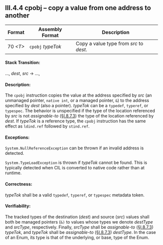 ## III.4.4 cpobj &ndash; copy a value from one address to another

 Format | Assembly Format | Description
 ---- | ---- | ----
 70 _\<T\>_ | `cpobj` _typeTok_ | Copy a value type from _src_ to _dest_. 

#### Stack Transition:

&hellip;, _dest_, _src_ &rarr; &hellip;,

#### Description:

The `cpobj` instruction copies the value at the address specified by _src_ (an unmanaged pointer, `native int`, or a managed pointer, `&`) to the address specified by _dest_ (also a pointer). _typeTok_ can be a `typedef`, `typeref`, or `typespec`. The behavior is unspecified if the type of the location referenced by _src_ is not *assignable-to* (§[I.8.7.3](i.8.7.3-general-assignment-compatibility.md)) the type of the location referenced by _dest_. If _typeTok_ is a reference type, the `cpobj` instruction has the same effect as `ldind.ref` followed by `stind.ref`.

#### Exceptions:

`System.NullReferenceException` can be thrown if an invalid address is detected.

`System.TypeLoadException` is thrown if _typeTok_ cannot be found. This is typically detected when CIL is converted to native code rather than at runtime.

#### Correctness:

_typeTok_ shall be a valid `typedef`, `typeref`, or `typespec` metadata token.

#### Verifiability:

The tracked types of the destination (_dest_) and source (_src_) values shall both be managed pointers (`&)` to values whose types we denote _destType_ and _srcType_, respectively. Finally, _srcType_ shall be *assignable-to* (§[I.8.7.3](i.8.7.3-general-assignment-compatibility.md)) _typeTok_, and _typeTok_ shall be *assignable-to* (§[I.8.7.3](i.8.7.3-general-assignment-compatibility.md)) _destType_. In the case of an Enum, its type is that of the underlying, or base, type of the Enum.

